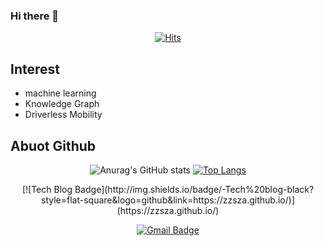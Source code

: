 ### Hi there 👋

<div align=center>
  
  [![Hits](https://hits.seeyoufarm.com/api/count/incr/badge.svg?url=https%3A%2F%2Fgithub.com%2FJun0zo&count_bg=%236EBE31&title_bg=%23555555&icon=fossa.svg&icon_color=%23E7E7E7&title=hits&edge_flat=false)](https://hits.seeyoufarm.com)

</div>

## Interest

- machine learning
- Knowledge Graph
- Driverless Mobility

## Abuot Github

<div align=center>
  
  ![Anurag's GitHub stats](https://github-readme-stats.vercel.app/api?username=Jun0zo&hide=contribs,prs&theme=radical)
  [![Top Langs](https://github-readme-stats.vercel.app/api/top-langs/?username=anuraghazra&layout=compact&theme=radical)](https://github.com/anuraghazra/github-readme-stats)

</div>

<div align=center>
    [![Tech Blog Badge](http://img.shields.io/badge/-Tech%20blog-black?style=flat-square&logo=github&link=https://zzsza.github.io/)](https://zzsza.github.io/)
	
  [![Gmail Badge](https://img.shields.io/badge/Gmail-d14836?style=flat-square&logo=Gmail&logoColor=white&link=mailto:joon0zo1022@gmail.com)](mailto:joon0zo1022@gmail.com)
	
</div>


<!--
**Jun0zo/Jun0zo** is a ✨ _special_ ✨ repository because its `README.md` (this file) appears on your GitHub profile.


Here are some ideas to get you started:

- 🔭 I’m currently working on ...
- 🌱 I’m currently learning ...
- 👯 I’m looking to collaborate on ...
- 🤔 I’m looking for help with ...
- 💬 Ask me about ...
- 📫 How to reach me: ...
- 😄 Pronouns: ...
- ⚡ Fun fact: ...
-->
